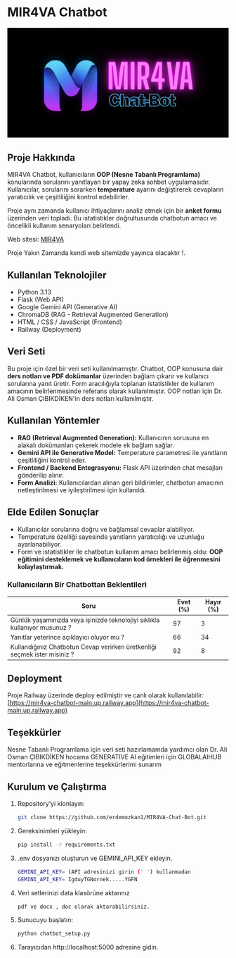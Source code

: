 # MIR4VA Chatbot

![Chatbot Ekran Görüntüsü](image/mir4va.png)

## Proje Hakkında

MIR4VA Chatbot, kullanıcıların **OOP (Nesne Tabanlı Programlama)** konularında sorularını yanıtlayan bir yapay zeka sohbet uygulamasıdır. Kullanıcılar, sorularını sorarken **temperature** ayarını değiştirerek cevapların yaratıcılık ve çeşitliliğini kontrol edebilirler. 

Proje aynı zamanda kullanıcı ihtiyaçlarını analiz etmek için bir **anket formu** üzerinden veri topladı. Bu istatistikler doğrultusunda chatbotun amacı ve öncelikli kullanım senaryoları belirlendi.

Web sitesi: [MIR4VA](https://mir4va.com)

Proje Yakın Zamanda kendi web sitemizde yayınca olacaktır !.

## Kullanılan Teknolojiler

- Python 3.13  
- Flask (Web API)  
- Google Gemini API (Generative AI)  
- ChromaDB (RAG - Retrieval Augmented Generation)  
- HTML / CSS / JavaScript (Frontend)  
- Railway (Deployment)

## Veri Seti

Bu proje için özel bir veri seti kullanılmamıştır. Chatbot, OOP konusuna dair **ders notları ve PDF dokümanlar** üzerinden bağlam çıkarır ve kullanıcı sorularına yanıt üretir. Form aracılığıyla toplanan istatistikler de kullanım amacının belirlenmesinde referans olarak kullanılmıştır.
OOP notları için Dr. Ali Osman ÇIBIKDİKEN'in ders notları kullanılmıştır.
## Kullanılan Yöntemler

- **RAG (Retrieval Augmented Generation):** Kullanıcının sorusuna en alakalı dokümanları çekerek modele ek bağlam sağlar.  
- **Gemini API ile Generative Model:** Temperature parametresi ile yanıtların çeşitliliğini kontrol eder.  
- **Frontend / Backend Entegrasyonu:** Flask API üzerinden chat mesajları gönderilip alınır.  
- **Form Analizi:** Kullanıcılardan alınan geri bildirimler, chatbotun amacının netleştirilmesi ve iyileştirilmesi için kullanıldı.

## Elde Edilen Sonuçlar

- Kullanıcılar sorularına doğru ve bağlamsal cevaplar alabiliyor.  
- Temperature özelliği sayesinde yanıtların yaratıcılığı ve uzunluğu ayarlanabiliyor.  
- Form ve istatistikler ile chatbotun kullanım amacı belirlenmiş oldu: **OOP eğitimini desteklemek ve kullanıcıların kod örnekleri ile öğrenmesini kolaylaştırmak.**

### Kullanıcıların Bir Chatbottan Beklentileri  

| Soru                                                                       | Evet (%) | Hayır (%) |
|----------------------------------------------------------------------------|----------|-----------|
| Günlük yaşamınızda veya işinizde teknolojiyi sıklıkla kullanıyor musunuz ? | 97       | 3         |
| Yanıtlar yeterince açıklayıcı oluyor mu ?                                  | 66       | 34        |
| Kullandığınız Chatbotun Cevap verirken üretkenliği seçmek ister misiniz ?  | 92       | 8         |

## Deployment


Proje Railway üzerinde deploy edilmiştir ve canlı olarak kullanılabilir:  
[https://mir4va-chatbot-main.up.railway.app](https://mir4va-chatbot-main.up.railway.app)

## Teşekkürler

Nesne Tabanlı Programlama için veri seti hazırlamamda yardımcı olan Dr. Ali Osman ÇIBIKDİKEN hocama
GENERATIVE AI eğitimleri için GLOBALAIHUB mentorlarına ve eğitmenlerine teşekkürlerimi sunarım

## Kurulum ve Çalıştırma

1. Repository’yi klonlayın:
   ```bash
   git clone https://github.com/erdemozkan1/MIR4VA-Chat-Bot.git
2. Gereksinimleri yükleyin:
   ```bash
   pip install -r requirements.txt
3.  .env dosyanızı oluşturun ve GEMINI_API_KEY ekleyin.
    ```bash
    GEMINI_API_KEY= (API adresinizi girin (' ') kullanmadan 
    GEMINI_API_KEY= IgduyTGNornek.....YGFN
4. Veri setlerinizi data klasörüne aktarınız
    ```bash
    pdf ve docx , doc olarak aktarabilirsiniz.

5. Sunucuyu başlatın:
    ```bash
   python chatbot_setup.py
6. Tarayıcıdan http://localhost:5000 adresine gidin.



